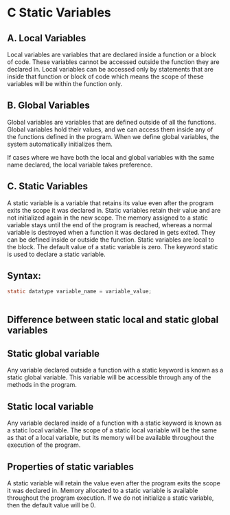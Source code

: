 # C Static Variables
## A. Local Variables
Local variables are variables that are declared inside a function or a block of code. These variables cannot be accessed outside the function they are declared in. Local variables can be accessed only by statements that are inside that function or block of code which means the scope of these variables will be within the function only.

 

## B. Global Variables
Global variables are variables that are defined outside of all the functions. Global variables hold their values, and we can access them inside any of the functions defined in the program. When we define global variables, the system automatically initializes them.

If cases where we have both the local and global variables with the same name declared, the local variable takes preference.

 

## C. Static Variables
A static variable is a variable that retains its value even after the program exits the scope it was declared in. Static variables retain their value and are not initialized again in the new scope. The memory assigned to a static variable stays until the end of the program is reached, whereas a normal variable is destroyed when a function it was declared in gets exited. They can be defined inside or outside the function. Static variables are local to the block. The default value of a static variable is zero. The keyword static is used to declare a static variable.

## Syntax:
``` c
static datatype variable_name = variable_value;
 
```
## Difference between static local and static global variables
## Static global variable

Any variable declared outside a function with a static keyword is known as a static global variable. This variable will be accessible through any of the methods in the program.

 

## Static local variable

Any variable declared inside of a function with a static keyword is known as a static local variable. The scope of a static local variable will be the same as that of a local variable, but its memory will be available throughout the execution of the program.

 

## Properties of static variables
A static variable will retain the value even after the program exits the scope it was declared in.
Memory allocated to a static variable is available throughout the program execution.
If we do not initialize a static variable, then the default value will be 0.